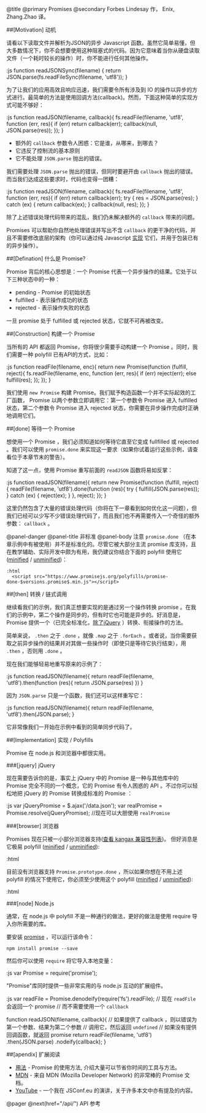@title
  @primary
    Promises
  @secondary
    Forbes Lindesay 作，
    Enix, Zhang.Zhao 译。

##[Motivation] 动机

请看以下读取文件并解析为JSON的异步 Javascript 函数。虽然它简单易懂，但大多数情况下，你不会想要使用这种阻塞式的代码。因为它意味着当你从硬盘读取文件（一个耗时较长的操作）时，你不能进行任何其他操作。

:js
  function readJSONSync(filename) {
    return JSON.parse(fs.readFileSync(filename, 'utf8'));
  }

为了让我们的应用高效且响应迅速，我们需要令所有涉及到 IO 的操作以异步的方式进行。最简单的方法是使用回调方法(callback)。然而，下面这种简单的实现方式可能不够好：

:js
  function readJSON(filename, callback){
    fs.readFile(filename, 'utf8', function (err, res){
      if (err) return callback(err);
      callback(null, JSON.parse(res));
    });
  }

 - 额外的 `callback` 参数令人困惑：它是谁，从哪来，到哪去？
 - 它违反了控制流的基本原则
 - 它不能处理 `JSON.parse` 抛出的错误。

我们需要处理 `JSON.parse` 抛出的错误，但同时要避开由 `callback` 抛出的错误。而当我们达成这些要求时，代码也变得一团糟：

:js
  function readJSON(filename, callback){
    fs.readFile(filename, 'utf8', function (err, res){
      if (err) return callback(err);
      try {
        res = JSON.parse(res);
      } catch (ex) {
        return callback(ex);
      }
      callback(null, res);
    });
  }

除了上述错误处理代码带来的混乱，我们仍未解决额外的 `callback` 带来的问题。

Promises 可以帮助你自然地处理错误并写出不含 `callback` 的更干净的代码，并且不需要修改底层的架构（你可以通过纯 Javascript [实现](/implementing) 它们，并用于包装已有的异步操作）。

##[Defination] 什么是 Promise?

Promise 背后的核心思想是：一个 Promise 代表一个异步操作的结果。它处于以下三种状态中的一种：

 - pending - Promise 的初始状态
 - fulfilled - 表示操作成功的状态
 - rejected - 表示操作失败的状态

一旦 promise 处于 fulfilled 或 rejected 状态，它就不可再被改变。

##[Construction] 构建一个 Promise

当所有的 API 都返回 Promise，你将很少需要手动构建一个 Promise 。同时，我们需要一种 polyfill 已有API的方式，比如：

:js
  function readFile(filename, enc){
    return new Promise(function (fulfill, reject){
      fs.readFile(filename, enc, function (err, res){
        if (err) reject(err);
        else fulfill(res);
      });
    });
  }

我们使用 `new Promise` 构建 Promise。我们赋予构造函数一个并不实际起效的工厂函数， Promise 以两个参数立即调用它：第一个参数令 Promise 进入 fulfilled 状态，第二个参数令 Promise 进入 rejected 状态，你需要在异步操作完成时正确地调用它们。

##[done] 等待一个 Promise

想使用一个 Promise ，我们必须知道如何等待它直至它变成 fullfilled 或 rejected 。我们可以使用 `promise.done` 来实现这一要求（如果你试着运行这些示例，请查看位于本章节末的警告）。

知道了这一点，使用 Promise 重写前面的 `readJSON` 函数将易如反掌：

:js
  function readJSON(filename){
    return new Promise(function (fulfill, reject){
      readFile(filename, 'utf8').done(function (res){
        try {
          fulfill(JSON.parse(res));
        } catch (ex) {
          reject(ex);
        }
      }, reject);
    });
  }

这里仍然包含了大量的错误处理代码（你将在下一章看到如何优化这一问题），但我们已经可以少写不少错误处理代码了，而且我们也不再需要传入一个奇怪的额外参数： `callback` 。

@panel-danger
  @panel-title
    非标准
  @panel-body
    注意 `promise.done` （在本章示例中有被使用）并不是标准化的。尽管它被大部分主流 promise 库支持，且在教学辅助、实际开发中颇为有用，我仍建议你结合下面的 polyfill 使用它 ([minified](/polyfills/promise-done-$versions.promise$.min.js) / [unminified](/polyfills/promise-done-$versions.promise$.js))：

    :html
      <script src="https://www.promisejs.org/polyfills/promise-done-$versions.promise$.min.js"></script>

##[then] 转换 / 链式调用

继续看我们的示例，我们真正想要实现的是通过另一个操作转换 promise 。在我们的示例中，第二个操作是同步的，但有时它也可能是异步的。好消息是，Promise 提供一个（已完全标准化，[除了jQuery](#jquery) ）转换、衔接操作的方法。

简单来说， `.then` 之于 `.done` ，就像 `.map` 之于 `.forEach` 。或者说，当你需要获取之前异步操作的结果并对其做一些操作时（即使只是等待它执行结束），用 `.then` ，否则用 `.done` 。

现在我们能够轻易地重写原来的示例了：

:js
  function readJSON(filename){
    return readFile(filename, 'utf8').then(function (res){
      return JSON.parse(res)
    })
  }

因为 `JSON.parse` 只是一个函数，我们还可以这样重写它：

:js
  function readJSON(filename){
    return readFile(filename, 'utf8').then(JSON.parse);
  }

它非常像我们一开始在示例中看到的简单同步代码了。

##[Implementation] 实现 / Polyfills

Promise 在 node.js 和浏览器中都很实用。

###[jquery] jQuery

现在需要告诉你的是，事实上 jQuery 中的 Promise 是一种与其他库中的 Promise 完全不同的一个概念，它的 Promise 有令人困惑的 API 。不过你可以轻松地把 jQuery 的 Promise 转换成标准的 Promise ：

:js
  var jQueryPromise = $.ajax('/data.json');
  var realPromise = Promise.resolve(jQueryPromise);
  //现在可以大胆使用 `realPromise`

###[browser] 浏览器

Promises 现在只被一小部分浏览器支持([查看 kangax 兼容性列表](http://kangax.github.io/es5-compat-table/es6/#Promise))。
但好消息是它极易 polyfill ([minified](/polyfills/promise-$versions.promise$.min.js) / [unminified](/polyfills/promise-$versions.promise$.js)):

:html
  <script src="https://www.promisejs.org/polyfills/promise-$versions.promise$.min.js"></script>

目前没有浏览器支持 `Promise.prototype.done` ，所以如果你想在不用上述 polyfill 的情况下使用它，你必须至少使用这个 polyfill ([minified](/polyfills/promise-done-$versions.promise$.min.js) / [unminified](/polyfills/promise-done-$versions.promise$.js)):

:html
  <script src="https://www.promisejs.org/polyfills/promise-done-$versions.promise$.min.js"></script>

###[node] Node.js

通常，在 node.js 中 polyfill 不是一种通行的做法，更好的做法是使用 require 导入你所需要的库。

要安装 [promise](https://github.com/then/promise) ，可以运行该命令：

```
npm install promise --save
```

然后你可以使用 `require` 将它导入本地变量：

:js
  var Promise = require('promise');

"Promise"库同时提供一些非常实用的与 node.js 互动的扩展组件。

:js
  var readFile = Promise.denodeify(require('fs').readFile);
  // 现在 `readFile` 会返回一个 promise 
  // 而不需要使用一个 `callback`

  function readJSON(filename, callback){
    // 如果提供了 callback ，则以错误为第一个参数、结果为第二个参数
    // 调用它，然后返回 `undefined`
    // 如果没有提供回调函数，就返回 promise
    return readFile(filename, 'utf8')
      .then(JSON.parse)
      .nodeify(callback);
  }

##[apendix] 扩展阅读

 - [用法](/patterns/) - Promise 的使用方法, 介绍大量可以节省你时间的工具与方法。
 - [MDN](https://developer.mozilla.org/en-US/docs/Web/JavaScript/Reference/Global_Objects/Promise) - 来自 MDN (Mozilla Developer Network) 的非常棒的 Promise 文档。
 - [YouTube](https://www.youtube.com/watch?v=qbKWsbJ76-s) - 一个我在 JSConf.eu 的演讲，关于许多本文中亦有提及的内容。

@pager
  @next(href="/api/")
    API 参考

